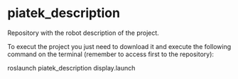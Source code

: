 # piatek_description
Repository with the robot description of the project.

To execut the project you just need to download it and execute the following command on the terminal (remember to access first to the repository):

roslaunch piatek_description display.launch


